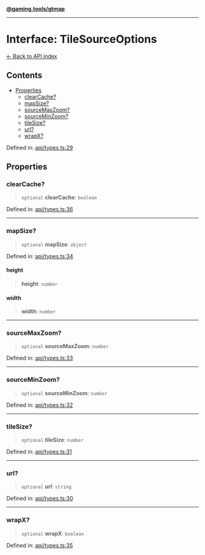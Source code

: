 [**@gaming.tools/gtmap**](README.md)

***

# Interface: TileSourceOptions

[← Back to API index](./README.md)

## Contents

- [Properties](#properties)
  - [clearCache?](#clearcache)
  - [mapSize?](#mapsize)
  - [sourceMaxZoom?](#sourcemaxzoom)
  - [sourceMinZoom?](#sourceminzoom)
  - [tileSize?](#tilesize)
  - [url?](#url)
  - [wrapX?](#wrapx)

Defined in: [api/types.ts:29](https://github.com/gamingtools/gt-map/blob/37582d0663306e25f7b67e6e3ae4390bd14c21af/packages/gtmap/src/api/types.ts#L29)

## Properties

### clearCache?

> `optional` **clearCache**: `boolean`

Defined in: [api/types.ts:36](https://github.com/gamingtools/gt-map/blob/37582d0663306e25f7b67e6e3ae4390bd14c21af/packages/gtmap/src/api/types.ts#L36)

***

### mapSize?

> `optional` **mapSize**: `object`

Defined in: [api/types.ts:34](https://github.com/gamingtools/gt-map/blob/37582d0663306e25f7b67e6e3ae4390bd14c21af/packages/gtmap/src/api/types.ts#L34)

#### height

> **height**: `number`

#### width

> **width**: `number`

***

### sourceMaxZoom?

> `optional` **sourceMaxZoom**: `number`

Defined in: [api/types.ts:33](https://github.com/gamingtools/gt-map/blob/37582d0663306e25f7b67e6e3ae4390bd14c21af/packages/gtmap/src/api/types.ts#L33)

***

### sourceMinZoom?

> `optional` **sourceMinZoom**: `number`

Defined in: [api/types.ts:32](https://github.com/gamingtools/gt-map/blob/37582d0663306e25f7b67e6e3ae4390bd14c21af/packages/gtmap/src/api/types.ts#L32)

***

### tileSize?

> `optional` **tileSize**: `number`

Defined in: [api/types.ts:31](https://github.com/gamingtools/gt-map/blob/37582d0663306e25f7b67e6e3ae4390bd14c21af/packages/gtmap/src/api/types.ts#L31)

***

### url?

> `optional` **url**: `string`

Defined in: [api/types.ts:30](https://github.com/gamingtools/gt-map/blob/37582d0663306e25f7b67e6e3ae4390bd14c21af/packages/gtmap/src/api/types.ts#L30)

***

### wrapX?

> `optional` **wrapX**: `boolean`

Defined in: [api/types.ts:35](https://github.com/gamingtools/gt-map/blob/37582d0663306e25f7b67e6e3ae4390bd14c21af/packages/gtmap/src/api/types.ts#L35)
